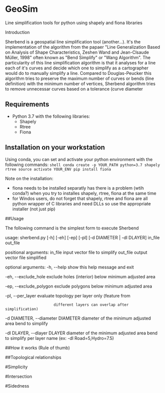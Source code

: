 # GeoSim
Line simplification tools for python using shapely and fiona libraries

Introduction

Sherbend is a geospatial line simplification tool (another...).  It's the implementation of the algorithm from the papaer "Line Generalization Based on Analysis of Shape Characteristics, Zeshen Wand and Jean-Clsaude Müller, 1998" often known as "Bend Simplify" or "Wang Algorithm".  The particularity of this line simplification algorithm is that it analyses for a line each of it's curves and decide which one to simplify as a cartographer would do to manually simplify a line.  Compared to Douglas-Peucker this algorithm tries to preserve the maximum number of curves or bends (line definition) with the minimum number of vertices, Sherbend algorithm tries to remove unnecessar curves based on a tolerance (curve diameter

## Requirements  
- Python 3.7 with the following libraries:
    - Shapely
    - Rtree
    - Fiona

## Installation on your workstation
Using conda, you can set and activate your python environment with the following commands: 
    ```shell
    conda create -p YOUR_PATH python=3.7 shapely rtree
    source activate YOUR_ENV
    pip install fiona
    ```
    
  Note on the installation:
  - fiona needs to be installed separatly has there is a problem (wtih conda?) when you try to installes shapely, rtree, fiona at the same time
  - for Windos users, do not forget that shapely, rtree and fiona are all python wrapper of C libraries and need DLLs so use the appropriate installer (not just pip)

##Usage

The following command is the simplest form to execute Sherbend

usage: sherbend.py [-h] [-eh] [-ep] [-pl] [-d DIAMETER | -dl DLAYER]
                   in_file out_file

positional arguments:
  in_file               input vector file to simplify
  out_file              output vector file simplified

optional arguments:
  -h, --help              show this help message and exit
  
  -eh, --exclude_hole     exclude holes (interior) below minimum adjusted area
  
  -ep, --exclude_polygon  exclude polygons below minimum adjusted area
  
  -pl, --per_layer        evaluate topology per layer only (feature from
  
                          different layers can overlap after simplification)
                          
  -d DIAMETER, --diameter DIAMETER
                        diameter of the minimum adjusted area bend to simplify
                        
  -dl DLAYER, --dlayer DLAYER
                        diameter of the minimum adjusted area bend to simplify
                        per layer name (ex: -dl Road=5,Hydro=7.5)

##How it works (Rule of thumb)

##Topological relationships

#Simplicity

#Intersection

#Sidedness
